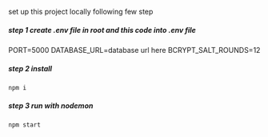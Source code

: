 set up this project locally following few step
##### step 1 create .env file in root and this code into .env file

PORT=5000
DATABASE_URL=database url here
BCRYPT_SALT_ROUNDS=12


##### step 2 install

    npm i


##### step 3 run with nodemon

    npm start
